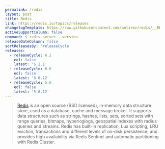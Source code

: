 ```yaml
---
permalink: /redis
layout: post
title: Redis
link: https://redis.io/topics/releases
changelogTemplate: https://raw.githubusercontent.com/antirez/redis/__RELEASE_CYCLE__/00-RELEASENOTES
activeSupportColumn: false
command: $ redis-server --version
releaseDateColumn: false
sortReleasesBy: 'releaseCycle'
releases:
  - releaseCycle: 6.2
    eol: false
    latest: '6.2.1'
  - releaseCycle: 6.0
    eol: false
    latest: '6.0.12'
  - releaseCycle: 5.0
    eol: false
    latest: '5.0.12'
---
```


> [Redis](https://redis.io/) is an open source (BSD licensed), in-memory data structure store, used as a database, cache and message broker. It supports data structures such as strings, hashes, lists, sets, sorted sets with range queries, bitmaps, hyperloglogs, geospatial indexes with radius queries and streams. Redis has built-in replication, Lua scripting, LRU eviction, transactions and different levels of on-disk persistence, and provides high availability via Redis Sentinel and automatic partitioning with Redis Cluster. 



